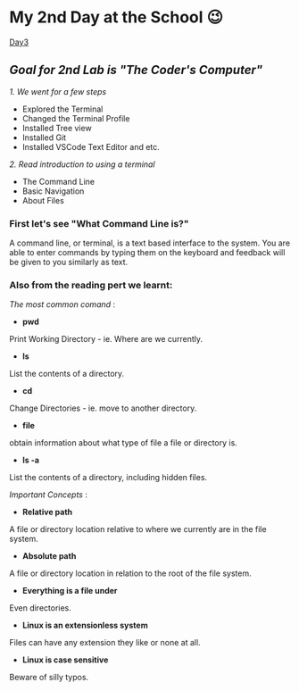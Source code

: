 # My 2nd Day at the School :wink:

[Day3](day3.md)

## _Goal for 2nd Lab is "The Coder's Computer"_
*1. We went for a few steps* 
+ Explored the Terminal
+ Changed the Terminal Profile
+ Installed Tree view
+ Installed Git
+ Installed VSCode Text Editor and etc.

*2. Read introduction to using a terminal*
+ The Command Line
+ Basic Navigation
+ About Files


### First let's see "What Command Line is?"
A command line, or terminal, is a text based interface to the system. You are able to enter commands by typing them on the keyboard and feedback will be given to you similarly as text.


### Also from the reading pert we learnt:

_The most common comand_ :

- **pwd** 

Print Working Directory - ie. Where are we currently.
-  **ls**

List the contents of a directory.
-  **cd**

Change Directories - ie. move to another directory.
-  **file**

obtain information about what type of file a file or directory is.
-  **ls -a**

List the contents of a directory, including hidden files.


_Important Concepts_ :

-  **Relative path**

A file or directory location relative to where we currently are in the file system.
-  **Absolute path**

A file or directory location in relation to the root of the file system.
-  **Everything is a file under**

Even directories.
-  **Linux is an extensionless system**

Files can have any extension they like or none at all.
-  **Linux is case sensitive**

Beware of silly typos.